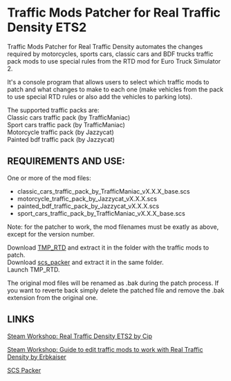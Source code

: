 # Traffic Mods Patcher for Real Traffic Density ETS2
Traffic Mods Patcher for Real Traffic Density automates the changes required by motorcycles, sports cars, classic cars and BDF trucks traffic pack mods to use special rules from the RTD mod for Euro Truck Simulator 2.

It's a console program that allows users to select which traffic mods to patch and what changes to make to each one (make vehicles from the pack to use special RTD rules or also add the vehicles to parking lots).

The supported traffic packs are:\
Classic cars traffic pack (by TrafficManiac)\
Sport cars traffic pack (by TrafficManiac)\
Motorcycle traffic pack (by Jazzycat)\
Painted bdf traffic pack (by Jazzycat)

## REQUIREMENTS AND USE:
One or more of the mod files:
- classic_cars_traffic_pack_by_TrafficManiac_vX.X.X_base.scs
- motorcycle_traffic_pack_by_Jazzycat_vX.X.X.scs
- painted_bdf_traffic_pack_by_Jazzycat_vX.X.X.scs
- sport_cars_traffic_pack_by_TrafficManiac_vX.X.X_base.scs

Note: for the patcher to work, the mod filenames must be exatly as above, except for the version number.

Download [TMP_RTD](https://github.com/Dreamweb79/Traffic-Mods-Patcher-for-Real-Traffic-Density-ETS2/releases/download/v1.0.0/TMP_RTD.v1.0.0.zip) and extract it in the folder with the traffic mods to patch.\
Download [scs_packer](https://modding.scssoft.com/wiki/Documentation/Tools/Game_Archive_Packer) and extract it in the same folder.\
Launch TMP_RTD.

The original mod files will be renamed as .bak during the patch process. If you want to reverte back simply delete the patched file and remove the .bak extension from the original one.

## LINKS
[Steam Workshop: Real Traffic Density ETS2 by Cip](https://steamcommunity.com/sharedfiles/filedetails/?id=1236032431)

[Steam Workshop: Guide to edit traffic mods to work with Real Traffic Density by Erbkaiser](https://steamcommunity.com/workshop/filedetails/discussion/1236032431/3164316851926566034)

[SCS Packer](https://modding.scssoft.com/wiki/Documentation/Tools/Game_Archive_Packer)
